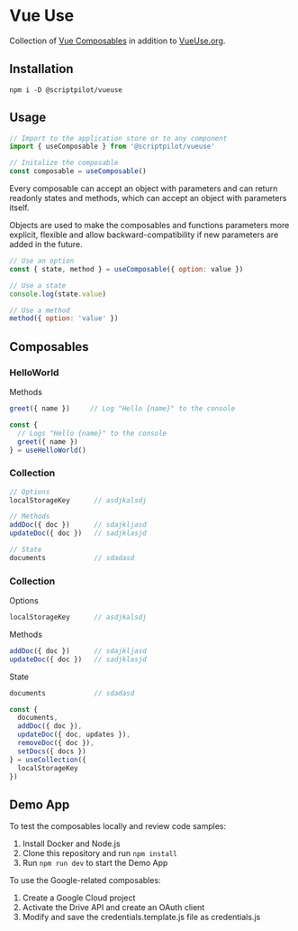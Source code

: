 # Vue Use

Collection of [Vue Composables](https://vuejs.org/guide/reusability/composables.html) in addition to [VueUse.org](https://vueuse.org/).

## Installation

````
npm i -D @scriptpilot/vueuse
````

## Usage

````js
// Import to the application store or to any component
import { useComposable } from '@scriptpilot/vueuse'

// Initalize the composable
const composable = useComposable()
````

Every composable can accept an object with parameters and can return readonly states and methods, which can accept an object with parameters itself.

Objects are used to make the composables and functions parameters more explicit, flexible and allow backward-compatibility if new parameters are added in the future.

````js
// Use an option
const { state, method } = useComposable({ option: value })

// Use a state
console.log(state.value)

// Use a method
method({ option: 'value' })
````

## Composables

### HelloWorld

Methods

````js
greet({ name })     // Log "Hello {name}" to the console
````


````js
const {
  // Logs "Hello {name}" to the console
  greet({ name })
} = useHelloWorld()
````

### Collection

````js
// Options
localStorageKey      // asdjkalsdj

// Methods
addDoc({ doc })      // sdajkljasd
updateDoc({ doc })   // sadjklasjd

// State
documents            // sdadasd
````

### Collection

Options

````js
localStorageKey      // asdjkalsdj
````

Methods

````js
addDoc({ doc })      // sdajkljasd
updateDoc({ doc })   // sadjklasjd
````

State

````js
documents            // sdadasd
````

````js
const {
  documents,
  addDoc({ doc }),
  updateDoc({ doc, updates }),
  removeDoc({ doc }),
  setDocs({ docs })
} = useCollection({
  localStorageKey
})
````

## Demo App

To test the composables locally and review code samples:

1. Install Docker and Node.js
2. Clone this repository and run `npm install`
4. Run `npm run dev` to start the Demo App

To use the Google-related composables:

1. Create a Google Cloud project 
2. Activate the Drive API and create an OAuth client
3. Modify and save the credentials.template.js file as credentials.js
